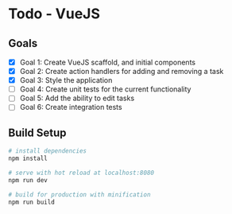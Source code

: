 # Todo - VueJS

## Goals

- [x] Goal 1: Create VueJS scaffold, and initial components
- [x] Goal 2: Create action handlers for adding and removing a task 
- [x] Goal 3: Style the application
- [ ] Goal 4: Create unit tests for the current functionality
- [ ] Goal 5: Add the ability to edit tasks
- [ ] Goal 6: Create integration tests

## Build Setup

``` bash
# install dependencies
npm install

# serve with hot reload at localhost:8080
npm run dev

# build for production with minification
npm run build
```
